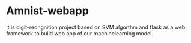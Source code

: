 # Amnist-webapp
it is digit-reongnition project based  on SVM algorthm  and flask as a web framework to build web app of our machinelearning model.

